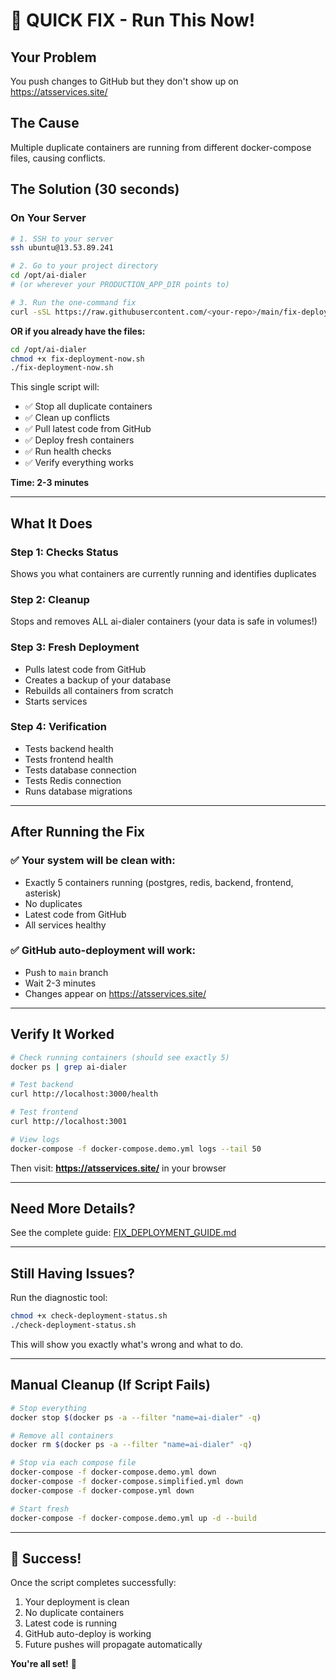 # 🚀 QUICK FIX - Run This Now!

## Your Problem
You push changes to GitHub but they don't show up on https://atsservices.site/

## The Cause
Multiple duplicate containers are running from different docker-compose files, causing conflicts.

## The Solution (30 seconds)

### On Your Server

```bash
# 1. SSH to your server
ssh ubuntu@13.53.89.241

# 2. Go to your project directory
cd /opt/ai-dialer
# (or wherever your PRODUCTION_APP_DIR points to)

# 3. Run the one-command fix
curl -sSL https://raw.githubusercontent.com/<your-repo>/main/fix-deployment-now.sh | bash
```

**OR if you already have the files:**

```bash
cd /opt/ai-dialer
chmod +x fix-deployment-now.sh
./fix-deployment-now.sh
```

This single script will:
- ✅ Stop all duplicate containers
- ✅ Clean up conflicts
- ✅ Pull latest code from GitHub
- ✅ Deploy fresh containers
- ✅ Run health checks
- ✅ Verify everything works

**Time: 2-3 minutes**

---

## What It Does

### Step 1: Checks Status
Shows you what containers are currently running and identifies duplicates

### Step 2: Cleanup
Stops and removes ALL ai-dialer containers (your data is safe in volumes!)

### Step 3: Fresh Deployment
- Pulls latest code from GitHub
- Creates a backup of your database
- Rebuilds all containers from scratch
- Starts services

### Step 4: Verification
- Tests backend health
- Tests frontend health
- Tests database connection
- Tests Redis connection
- Runs database migrations

---

## After Running the Fix

### ✅ Your system will be clean with:
- Exactly 5 containers running (postgres, redis, backend, frontend, asterisk)
- No duplicates
- Latest code from GitHub
- All services healthy

### ✅ GitHub auto-deployment will work:
- Push to `main` branch
- Wait 2-3 minutes
- Changes appear on https://atsservices.site/

---

## Verify It Worked

```bash
# Check running containers (should see exactly 5)
docker ps | grep ai-dialer

# Test backend
curl http://localhost:3000/health

# Test frontend
curl http://localhost:3001

# View logs
docker-compose -f docker-compose.demo.yml logs --tail 50
```

Then visit: **https://atsservices.site/** in your browser

---

## Need More Details?

See the complete guide: [FIX_DEPLOYMENT_GUIDE.md](./FIX_DEPLOYMENT_GUIDE.md)

---

## Still Having Issues?

Run the diagnostic tool:

```bash
chmod +x check-deployment-status.sh
./check-deployment-status.sh
```

This will show you exactly what's wrong and what to do.

---

## Manual Cleanup (If Script Fails)

```bash
# Stop everything
docker stop $(docker ps -a --filter "name=ai-dialer" -q)

# Remove all containers
docker rm $(docker ps -a --filter "name=ai-dialer" -q)

# Stop via each compose file
docker-compose -f docker-compose.demo.yml down
docker-compose -f docker-compose.simplified.yml down
docker-compose -f docker-compose.yml down

# Start fresh
docker-compose -f docker-compose.demo.yml up -d --build
```

---

## 🎉 Success!

Once the script completes successfully:

1. Your deployment is clean
2. No duplicate containers
3. Latest code is running
4. GitHub auto-deploy is working
5. Future pushes will propagate automatically

**You're all set!** 🚀
